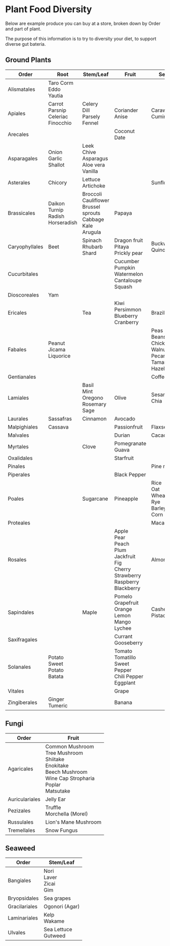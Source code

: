 # Plant Food Diversity

Below are example produce you can buy at a store, broken down by Order and part of plant.

The purpose of this information is to try to diversity your diet, to support diverse gut bateria.

## Ground Plants

| Order        | Root  | Stem/Leaf| Fruit      | Seed    |
|--------------|-------|----------|------------|---------|
|Alismatales   |Taro Corm<br>Eddo<br>Yautia| | |         |
|Apiales       |Carrot<br>Parsnip<br>Celeriac<br>Finocchio|Celery<br>Dill<br>Parsely<br>Fennel|Coriander<br>Anise|Caraway<br>Cumin|
|Arecales      |       |          |Coconut<br>Date|         |
|Asparagales   |Onion<br>Garlic<br>Shallot|Leek<br>Chive<br>Asparagus<br>Aloe vera<br>Vanilla| | |
|Asterales     |Chicory|Lettuce<br>Artichoke|  |Sunflower|
|Brassicales   |Daikon<br>Turnip<br>Radish<br>Horseradish|Broccoli<br>Cauliflower<br>Brussel sprouts<br>Cabbage<br>Kale<br>Arugula|Papaya| |
|Caryophyllales|Beet   |Spinach<br>Rhubarb<br>Shard|Dragon fruit<br>Pitaya<br>Prickly pear|Buckwheat<br>Quinoa|
|Cucurbitales  | | |Cucumber<br>Pumpkin<br>Watermelon<br>Cantaloupe<br>Squash|   |
|Dioscoreales  |Yam    |          |            |         |
|Ericales      |       |Tea       |Kiwi<br>Persimmon<br>Blueberry<br>Cranberry|Brazil Nut|
|Fabales       |Peanut<br>Jicama<br>Liquorice| | |Peas<br>Beans<br>Chickpea<br>Walnut<br>Pecan<br>Tamarind<br>Hazelnut|
|Gentianales   |       |          |            |Coffee   |
|Lamiales      |       |Basil<br>Mint<br>Oregono<br>Rosemary<br>Sage|Olive|Sesame<br>Chia|
|Laurales      |Sassafras|Cinnamon|Avocado     |         |
|Malpighiales  |Cassava|          |Passionfruit|Flaxseed |
|Malvales      |       |          |Durian      |Cacao    |
|Myrtales      |       |Clove     |Pomegranate<br>Guava| |
|Oxalidales    |       |          |Starfruit   |         |
|Pinales       |       |          |            |Pine nut |
|Piperales     |       |          |Black Pepper|         |
|Poales        |       |Sugarcane |Pineapple   |Rice<br>Oat<br>Wheat<br>Rye<br>Barley<br>Corn|
|Proteales     |       |          |            |Macadamia|
|Rosales       |       |          |Apple<br>Pear<br>Peach<br>Plum<br>Jackfruit<br>Fig<br>Cherry<br>Strawberry<br>Raspberry<br>Blackberry|Almond|
|Sapindales    |       |Maple     |Pomelo<br>Grapefruit<br>Orange<br>Lemon<br>Mango<br>Lychee|Cashew<br>Pistachio|
|Saxifragales  |       |          |Currant<br>Gooseberry|         |
|Solanales     |Potato<br>Sweet Potato<br>Batata| |Tomato<br>Tomatillo<br>Sweet Pepper<br>Chili Pepper<br>Eggplant| |
|Vitales       |       |          |Grape       |         |
|Zingiberales  |Ginger<br>Tumeric| |Banana     |         |

## Fungi

| Order     |Fruit   |
|-----------|--------|
|Agaricales |Common Mushroom<br>Tree Mushroom<br>Shiitake<br>Enokitake<br>Beech Mushroom<br>Wine Cap Stropharia<br>Poplar<br>Matsutake|
|Auriculariales|Jelly Ear|
|Pezizales  |Truffle<br>Morchella (Morel)|
|Russulales |Lion's Mane Mushroom|
|Tremellales|Snow Fungus|

## Seaweed

| Order        | Stem/Leaf|
|--------------|----------|
|Bangiales     |Nori<br>Laver<br>Zicai<br>Gim|
|Bryopsidales  |Sea grapes|
|Gracilariales |Ogonori (Agar)|
|Laminariales  |Kelp<br>Wakame|
|Ulvales       |Sea Lettuce<br>Gutweed|
